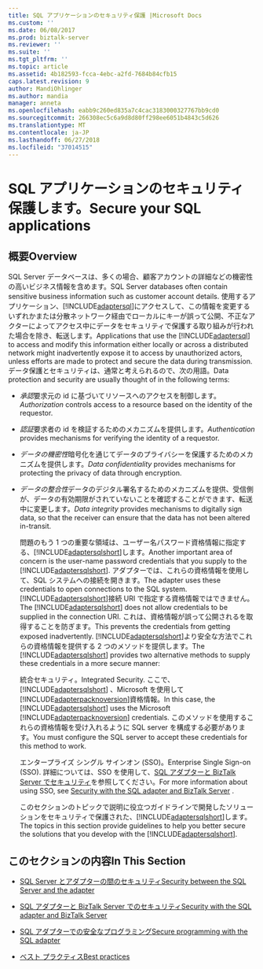 ```yaml
---
title: SQL アプリケーションのセキュリティ保護 |Microsoft Docs
ms.custom: ''
ms.date: 06/08/2017
ms.prod: biztalk-server
ms.reviewer: ''
ms.suite: ''
ms.tgt_pltfrm: ''
ms.topic: article
ms.assetid: 4b182593-fcca-4ebc-a2fd-7684b84cfb15
caps.latest.revision: 9
author: MandiOhlinger
ms.author: mandia
manager: anneta
ms.openlocfilehash: eabb9c260ed835a7c4cac3183000327767bb9cd0
ms.sourcegitcommit: 266308ec5c6a9d8d80ff298ee6051b4843c5d626
ms.translationtype: MT
ms.contentlocale: ja-JP
ms.lasthandoff: 06/27/2018
ms.locfileid: "37014515"
---
```

# <a name="secure-your-sql-applications"></a><span data-ttu-id="69f72-102">SQL アプリケーションのセキュリティ保護します。</span><span class="sxs-lookup"><span data-stu-id="69f72-102">Secure your SQL applications</span></span>
## <a name="overview"></a><span data-ttu-id="69f72-103">概要</span><span class="sxs-lookup"><span data-stu-id="69f72-103">Overview</span></span>
<span data-ttu-id="69f72-104">SQL Server データベースは、多くの場合、顧客アカウントの詳細などの機密性の高いビジネス情報を含めます。</span><span class="sxs-lookup"><span data-stu-id="69f72-104">SQL Server databases often contain sensitive business information such as customer account details.</span></span> <span data-ttu-id="69f72-105">使用するアプリケーション、[!INCLUDE[adaptersql](../../includes/adaptersql-md.md)]にアクセスして、この情報を変更するいずれかまたは分散ネットワーク経由でローカルにキーが誤って公開、不正なアクターによってアクセス中にデータをセキュリティで保護する取り組みが行われた場合を除き、転送します。</span><span class="sxs-lookup"><span data-stu-id="69f72-105">Applications that use the [!INCLUDE[adaptersql](../../includes/adaptersql-md.md)] to access and modify this information either locally or across a distributed network might inadvertently expose it to access by unauthorized actors, unless efforts are made to protect and secure the data during transmission.</span></span> <span data-ttu-id="69f72-106">データ保護とセキュリティは、通常と考えられるので、次の用語。</span><span class="sxs-lookup"><span data-stu-id="69f72-106">Data protection and security are usually thought of in the following terms:</span></span>  
  
- <span data-ttu-id="69f72-107">*承認*要求元の id に基づいてリソースへのアクセスを制御します。</span><span class="sxs-lookup"><span data-stu-id="69f72-107">*Authorization* controls access to a resource based on the identity of the requestor.</span></span>  
  
- <span data-ttu-id="69f72-108">*認証*要求者の id を検証するためのメカニズムを提供します。</span><span class="sxs-lookup"><span data-stu-id="69f72-108">*Authentication* provides mechanisms for verifying the identity of a requestor.</span></span>  
  
- <span data-ttu-id="69f72-109">*データの機密性*暗号化を通じてデータのプライバシーを保護するためのメカニズムを提供します。</span><span class="sxs-lookup"><span data-stu-id="69f72-109">*Data confidentiality* provides mechanisms for protecting the privacy of data through encryption.</span></span>  
  
- <span data-ttu-id="69f72-110">*データの整合性*データのデジタル署名するためのメカニズムを提供、受信側が、データの有効期限がされていないことを確認することができます、転送中に変更します。</span><span class="sxs-lookup"><span data-stu-id="69f72-110">*Data integrity* provides mechanisms to digitally sign data, so that the receiver can ensure that the data has not been altered in-transit.</span></span>  
  
  <span data-ttu-id="69f72-111">問題のもう 1 つの重要な領域は、ユーザー名パスワード資格情報に指定する、[!INCLUDE[adaptersqlshort](../../includes/adaptersqlshort-md.md)]します。</span><span class="sxs-lookup"><span data-stu-id="69f72-111">Another important area of concern is the user-name password credentials that you supply to the [!INCLUDE[adaptersqlshort](../../includes/adaptersqlshort-md.md)].</span></span> <span data-ttu-id="69f72-112">アダプターでは、これらの資格情報を使用して、SQL システムへの接続を開きます。</span><span class="sxs-lookup"><span data-stu-id="69f72-112">The adapter uses these credentials to open connections to the SQL system.</span></span> <span data-ttu-id="69f72-113">[!INCLUDE[adaptersqlshort](../../includes/adaptersqlshort-md.md)]接続 URI で指定する資格情報ではできません。</span><span class="sxs-lookup"><span data-stu-id="69f72-113">The [!INCLUDE[adaptersqlshort](../../includes/adaptersqlshort-md.md)] does not allow credentials to be supplied in the connection URI.</span></span> <span data-ttu-id="69f72-114">これは、資格情報が誤って公開されるを取得することを防ぎます。</span><span class="sxs-lookup"><span data-stu-id="69f72-114">This prevents the credentials from getting exposed inadvertently.</span></span> <span data-ttu-id="69f72-115">[!INCLUDE[adaptersqlshort](../../includes/adaptersqlshort-md.md)]より安全な方法でこれらの資格情報を提供する 2 つのメソッドを提供します。</span><span class="sxs-lookup"><span data-stu-id="69f72-115">The [!INCLUDE[adaptersqlshort](../../includes/adaptersqlshort-md.md)] provides two alternative methods to supply these credentials in a more secure manner:</span></span>  
  
  <span data-ttu-id="69f72-116">統合セキュリティ。</span><span class="sxs-lookup"><span data-stu-id="69f72-116">Integrated Security.</span></span> <span data-ttu-id="69f72-117">ここで、 [!INCLUDE[adaptersqlshort](../../includes/adaptersqlshort-md.md)] 、Microsoft を使用して[!INCLUDE[adapterpacknoversion](../../includes/adapterpacknoversion-md.md)]資格情報。</span><span class="sxs-lookup"><span data-stu-id="69f72-117">In this case, the [!INCLUDE[adaptersqlshort](../../includes/adaptersqlshort-md.md)] uses the Microsoft [!INCLUDE[adapterpacknoversion](../../includes/adapterpacknoversion-md.md)] credentials.</span></span> <span data-ttu-id="69f72-118">このメソッドを使用するこれらの資格情報を受け入れるように SQL server を構成する必要があります。</span><span class="sxs-lookup"><span data-stu-id="69f72-118">You must configure the SQL server to accept these credentials for this method to work.</span></span>  
  
  <span data-ttu-id="69f72-119">エンタープライズ シングル サインオン (SSO)。</span><span class="sxs-lookup"><span data-stu-id="69f72-119">Enterprise Single Sign-on (SSO).</span></span> <span data-ttu-id="69f72-120">詳細については、SSO を使用して、[SQL アダプターと BizTalk Server でセキュリティ](../../adapters-and-accelerators/adapter-sql/security-with-the-sql-adapter-and-biztalk-server.md)を参照してください。</span><span class="sxs-lookup"><span data-stu-id="69f72-120">For more information about using SSO, see [Security with the SQL adapter and BizTalk Server](../../adapters-and-accelerators/adapter-sql/security-with-the-sql-adapter-and-biztalk-server.md) .</span></span>  
  
  <span data-ttu-id="69f72-121">このセクションのトピックで説明に役立つガイドラインで開発したソリューションをセキュリティで保護された、[!INCLUDE[adaptersqlshort](../../includes/adaptersqlshort-md.md)]します。</span><span class="sxs-lookup"><span data-stu-id="69f72-121">The topics in this section provide guidelines to help you better secure the solutions that you develop with the [!INCLUDE[adaptersqlshort](../../includes/adaptersqlshort-md.md)].</span></span>  
  
## <a name="in-this-section"></a><span data-ttu-id="69f72-122">このセクションの内容</span><span class="sxs-lookup"><span data-stu-id="69f72-122">In This Section</span></span>  
  
-   [<span data-ttu-id="69f72-123">SQL Server とアダプターの間のセキュリティ</span><span class="sxs-lookup"><span data-stu-id="69f72-123">Security between the SQL Server and the adapter</span></span>](../../adapters-and-accelerators/adapter-sql/security-between-the-sql-server-and-the-adapter.md)
  
-   [<span data-ttu-id="69f72-124">SQL アダプターと BizTalk Server でのセキュリティ</span><span class="sxs-lookup"><span data-stu-id="69f72-124">Security with the SQL adapter and BizTalk Server</span></span>](../../adapters-and-accelerators/adapter-sql/security-with-the-sql-adapter-and-biztalk-server.md) 
  
-   [<span data-ttu-id="69f72-125">SQL アダプターでの安全なプログラミング</span><span class="sxs-lookup"><span data-stu-id="69f72-125">Secure programming with the SQL adapter</span></span>](../../adapters-and-accelerators/adapter-sql/secure-programming-with-the-sql-adapter.md)
  
-   [<span data-ttu-id="69f72-126">ベスト プラクティス</span><span class="sxs-lookup"><span data-stu-id="69f72-126">Best practices</span></span>](../../adapters-and-accelerators/adapter-sql/best-practices-to-secure-the-sql-adapter.md)